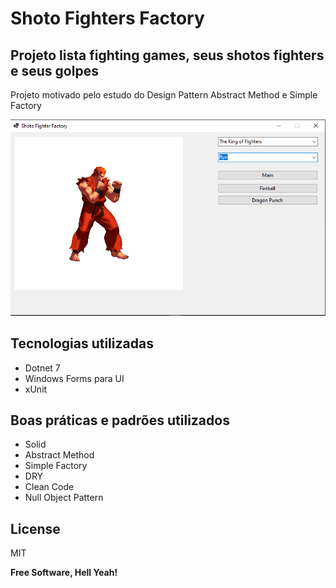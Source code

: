 # Shoto Fighters Factory
## Projeto lista fighting games, seus shotos fighters e seus golpes
Projeto motivado pelo estudo do Design Pattern Abstract Method e Simple Factory


![My Image](main.png)
## Tecnologias utilizadas

- Dotnet 7
- Windows Forms para UI
- xUnit

## Boas práticas e padrões utilizados

- Solid
- Abstract Method
- Simple Factory
- DRY
- Clean Code
- Null Object Pattern

## License

MIT

**Free Software, Hell Yeah!**